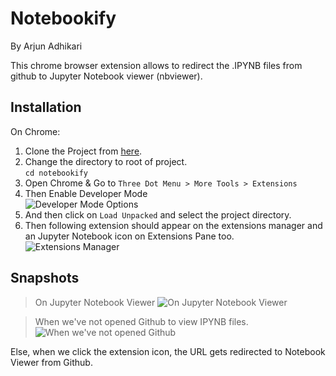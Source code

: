 # Notebookify
By Arjun Adhikari


This chrome browser extension allows to redirect the .IPYNB files from github to Jupyter Notebook viewer (nbviewer).

## Installation

On Chrome:

1. Clone the Project from [here](https://github.com/theArjun/notebookify).
2. Change the directory to root of project.  
   `cd notebookify`
3. Open Chrome & Go to `Three Dot Menu > More Tools > Extensions`
4. Then Enable Developer Mode  
   ![Developer Mode Options](https://i.ibb.co/1ZMH6M7/Screenshot-from-2019-10-30-11-24-29.png)
5. And then click on `Load Unpacked` and select the project directory.
6. Then following extension should appear on the extensions manager and an Jupyter Notebook icon on Extensions Pane too.  
   ![Extensions Manager](https://i.ibb.co/gZGmDZg/Screenshot-from-2019-10-30-11-25-59.png)

## Snapshots

> On Jupyter Notebook Viewer
> ![On Jupyter Notebook Viewer](https://i.ibb.co/2NFPY3D/Screenshot-from-2019-10-30-11-17-12.png)

> When we've not opened Github to view IPYNB files.
> ![When we've not opened Github](https://i.ibb.co/nBJJ7wK/Screenshot-from-2019-10-30-11-17-23.png)

Else, when we click the extension icon, the URL gets redirected to Notebook Viewer from Github.
